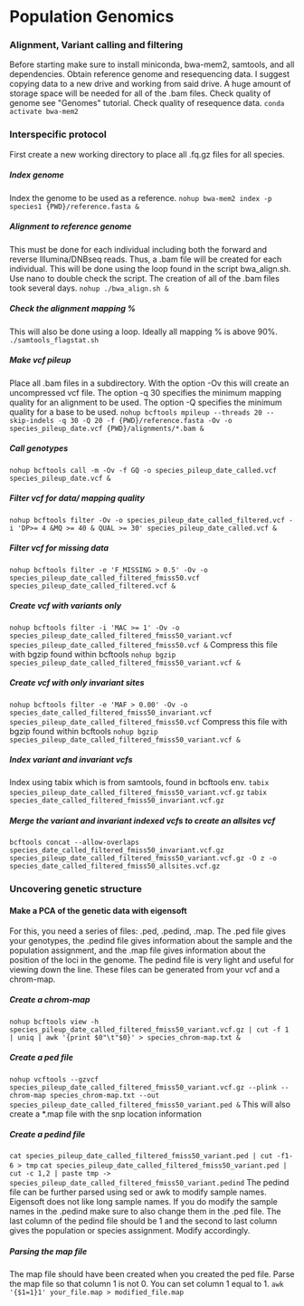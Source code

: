# Population Genomics
### Alignment, Variant calling and filtering
Before starting make sure to install miniconda, bwa-mem2, samtools, and all dependencies. Obtain reference genome and resequencing data. I suggest copying data to a new drive and working from said drive. A huge amount of storage space will be needed for all of the .bam files. Check quality of genome see "Genomes" tutorial. Check quality of resequence data.
```conda activate bwa-mem2```
### Interspecific protocol
First create a new working directory to place all .fq.gz files for all species.
##### Index genome
Index the genome to be used as a reference.
```nohup bwa-mem2 index -p species1 {PWD}/reference.fasta &```
##### Alignment to reference genome
This must be done for each individual including both the forward and reverse Illumina/DNBseq reads. Thus, a .bam file will be created for each individual. This will be done using the loop found in the script bwa_align.sh. Use nano to double check the script. The creation of all of the .bam files took several days.
```nohup ./bwa_align.sh &```
##### Check the alignment mapping %
This will also be done using a loop. Ideally all mapping % is above 90%.
```./samtools_flagstat.sh```
##### Make vcf pileup
Place all .bam files in a subdirectory. With the option -Ov this will create an uncompressed vcf file. The option -q 30 specifies the minimum mapping quality for an alignment to be used. The option -Q specifies the minimum quality for a base to be used.
```nohup bcftools mpileup --threads 20 --skip-indels -q 30 -Q 20 -f {PWD}/reference.fasta -Ov -o species_pileup_date.vcf {PWD}/alignments/*.bam &```
##### Call genotypes
```nohup bcftools call -m -Ov -f GQ -o species_pileup_date_called.vcf species_pileup_date.vcf & ```
##### Filter vcf for data/ mapping quality
```nohup bcftools filter -Ov -o species_pileup_date_called_filtered.vcf -i 'DP>= 4 &MQ >= 40 & QUAL >= 30' species_pileup_date_called.vcf & ```
##### Filter vcf for missing data
```nohup bcftools filter -e 'F_MISSING > 0.5' -Ov -o species_pileup_date_called_filtered_fmiss50.vcf species_pileup_date_called_filtered.vcf &```
##### Create vcf with variants only
```nohup bcftools filter -i 'MAC >= 1' -Ov -o species_pileup_date_called_filtered_fmiss50_variant.vcf species_pileup_date_called_filtered_fmiss50.vcf &```
Compress this file with bgzip found within bcftools
```nohup bgzip species_pileup_date_called_filtered_fmiss50_variant.vcf &```
##### Create vcf with only invariant sites
```nohup bcftools filter -e 'MAF > 0.00' -Ov -o species_date_called_filtered_fmiss50_invariant.vcf species_pileup_date_called_filtered_fmiss50.vcf```
Compress this file with bgzip found within bcftools
```nohup bgzip species_pileup_date_called_filtered_fmiss50_variant.vcf &```
##### Index variant and invariant vcfs
Index using tabix which is from samtools, found in bcftools env.
```tabix species_pileup_date_called_filtered_fmiss50_variant.vcf.gz```
```tabix species_date_called_filtered_fmiss50_invariant.vcf.gz```
##### Merge the variant and invariant indexed vcfs to create an allsites vcf
```bcftools concat --allow-overlaps species_date_called_filtered_fmiss50_invariant.vcf.gz species_pileup_date_called_filtered_fmiss50_variant.vcf.gz -O z -o species_date_called_filtered_fmiss50_allsites.vcf.gz```

### Uncovering genetic structure
#### Make a PCA of the genetic data with eigensoft
For this, you need a series of files: .ped, .pedind, .map. The .ped file gives your genotypes, the .pedind file gives information about the sample and the population assignment, and the .map file gives information about the position of the loci in the genome. The pedind file is very light and useful for viewing down the line. These files can be generated from your vcf and a chrom-map.
##### Create a chrom-map
```nohup bcftools view -h species_pileup_date_called_filtered_fmiss50_variant.vcf.gz | cut -f 1 | uniq | awk '{print $0"\t"$0}' > species_chrom-map.txt & ```
##### Create a ped file
```nohup vcftools --gzvcf species_pileup_date_called_filtered_fmiss50_variant.vcf.gz --plink --chrom-map species_chrom-map.txt --out species_pileup_date_called_filtered_fmiss50_variant.ped &```
This will also create a *.map file with the snp location information
##### Create a pedind file
```cat species_pileup_date_called_filtered_fmiss50_variant.ped | cut -f1-6 > tmp```
```cat species_pileup_date_called_filtered_fmiss50_variant.ped | cut -c 1,2 | paste tmp -> species_pileup_date_called_filtered_fmiss50_variant.pedind```
The pedind file can be further parsed using sed or awk to modify sample names. Eigensoft does not like long sample names. If you do modify the sample names in the .pedind make sure to also change them in the .ped file. The last column of the pedind file should be 1 and the second to last column gives the population or species assignment. Modify accordingly.
##### Parsing the map file
The map file should have been created when you created the ped file. Parse the map file so that column 1 is not 0. You can set column 1 equal to 1. 
```awk '{$1=1}1' your_file.map > modified_file.map```



